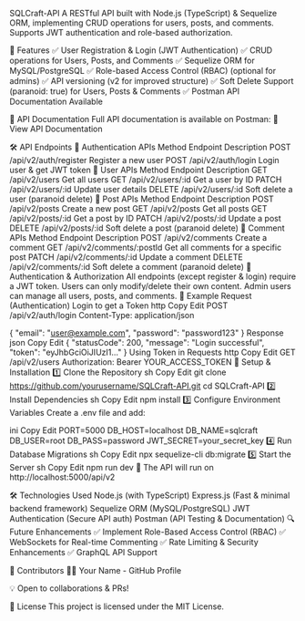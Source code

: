 SQLCraft-API
A RESTful API built with Node.js (TypeScript) & Sequelize ORM, implementing CRUD operations for users, posts, and comments.
Supports JWT authentication and role-based authorization.

🚀 Features
✅ User Registration & Login (JWT Authentication)
✅ CRUD operations for Users, Posts, and Comments
✅ Sequelize ORM for MySQL/PostgreSQL
✅ Role-based Access Control (RBAC) (optional for admins)
✅ API versioning (v2 for improved structure)
✅ Soft Delete Support (paranoid: true) for Users, Posts & Comments
✅ Postman API Documentation Available

📖 API Documentation
Full API documentation is available on Postman:
📌 View API Documentation

🛠 API Endpoints
🔐 Authentication APIs
Method	Endpoint	Description
POST	/api/v2/auth/register	Register a new user
POST	/api/v2/auth/login	Login user & get JWT token
👤 User APIs
Method	Endpoint	Description
GET	/api/v2/users	Get all users
GET	/api/v2/users/:id	Get a user by ID
PATCH	/api/v2/users/:id	Update user details
DELETE	/api/v2/users/:id	Soft delete a user (paranoid delete)
📝 Post APIs
Method	Endpoint	Description
POST	/api/v2/posts	Create a new post
GET	/api/v2/posts	Get all posts
GET	/api/v2/posts/:id	Get a post by ID
PATCH	/api/v2/posts/:id	Update a post
DELETE	/api/v2/posts/:id	Soft delete a post (paranoid delete)
💬 Comment APIs
Method	Endpoint	Description
POST	/api/v2/comments	Create a comment
GET	/api/v2/comments/:postId	Get all comments for a specific post
PATCH	/api/v2/comments/:id	Update a comment
DELETE	/api/v2/comments/:id	Soft delete a comment (paranoid delete)
🔑 Authentication & Authorization
All endpoints (except register & login) require a JWT token.
Users can only modify/delete their own content.
Admin users can manage all users, posts, and comments.
📌 Example Request (Authentication)
Login to get a Token
http
Copy
Edit
POST /api/v2/auth/login
Content-Type: application/json

{
    "email": "user@example.com",
    "password": "password123"
}
Response
json
Copy
Edit
{
    "statusCode": 200,
    "message": "Login successful",
    "token": "eyJhbGciOiJIUzI1..."
}
Using Token in Requests
http
Copy
Edit
GET /api/v2/users
Authorization: Bearer YOUR_ACCESS_TOKEN
🔧 Setup & Installation
1️⃣ Clone the Repository
sh
Copy
Edit
git clone https://github.com/yourusername/SQLCraft-API.git
cd SQLCraft-API
2️⃣ Install Dependencies
sh
Copy
Edit
npm install
3️⃣ Configure Environment Variables
Create a .env file and add:

ini
Copy
Edit
PORT=5000
DB_HOST=localhost
DB_NAME=sqlcraft
DB_USER=root
DB_PASS=password
JWT_SECRET=your_secret_key
4️⃣ Run Database Migrations
sh
Copy
Edit
npx sequelize-cli db:migrate
5️⃣ Start the Server
sh
Copy
Edit
npm run dev
🚀 The API will run on http://localhost:5000/api/v2

🛠 Technologies Used
Node.js (with TypeScript)
Express.js (Fast & minimal backend framework)
Sequelize ORM (MySQL/PostgreSQL)
JWT Authentication (Secure API auth)
Postman (API Testing & Documentation)
🔍 Future Enhancements
✅ Implement Role-Based Access Control (RBAC)
✅ WebSockets for Real-time Commenting
✅ Rate Limiting & Security Enhancements
✅ GraphQL API Support

📌 Contributors
👨‍💻 Your Name - GitHub Profile

💡 Open to collaborations & PRs!

📜 License
This project is licensed under the MIT License.